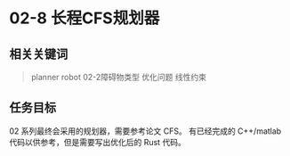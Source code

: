 # 02-8 长程CFS规划器

## 相关关键词

> planner robot 02-2障碍物类型 优化问题 线性约束

## 任务目标

02 系列最终会采用的规划器，需要参考论文 CFS。 有已经完成的 C++/matlab 代码以供参考，但是需要写出优化后的 Rust 代码。
